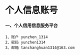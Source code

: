 # 个人信息账号

#### 一、个人信用信息服务平台

```
1、账户 yunzhen_1314
2、密码 yunzhen1314
3、邮箱 tanchanghuan1314@163.com
```

